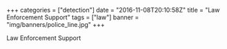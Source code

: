 +++
categories = ["detection"]
date = "2016-11-08T20:10:58Z"
title = "Law Enforcement Support"
tags = ["law"]
banner = "img/banners/police_line.jpg"
+++

Law Enforcement Support